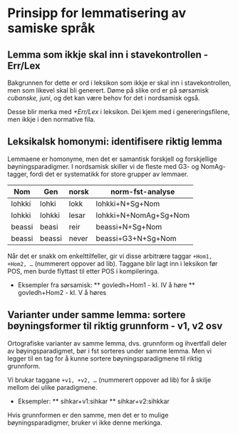 # Prinsipp for lemmatisering av samiske språk

## Lemma som ikkje skal inn i stavekontrollen - Err/Lex

Bakgrunnen for dette er ord i leksikon som ikkje er skal inn i stavekontrollen, men som likevel skal bli generert. Døme på slike ord er på sørsamisk _cubanske, juni_, og det kan være behov for det i nordsamisk også.

Desse blir merka med _+Err/Lex_ i leksikon. Dei kjem med i genereringsfilene, men ikkje i den normative fila.

## Leksikalsk homonymi: identifisere riktig lemma

Lemmaene er homonyme, men det er samantisk forskjell og forskjellige bøyningsparadigmer. I nordsamisk skiller vi de fleste med G3- og NomAg-tagger, fordi det er systematikk for store grupper av lemmaer.

| Nom    | Gen    | norsk | norm-fst-analyse      |
| ------ | ------ | ----- | --------------------- |
| lohkki | lohki  | lokk  | lohkki+N+Sg+Nom       |
| lohkki | lohkki | lesar | lohkki+N+NomAg+Sg+Nom |
| beassi | beasi  | reir  | beassi+N+Sg+Nom       |
| beassi | beassi | never | beassi+G3+N+Sg+Nom    |

Når det er snakk om enkelttilfeller, gir vi disse arbitrære taggar `+Hom1, +Hom2, …` (nummerert oppover ad lib).
Taggane blir lagt inn i leksikon før POS, men burde flyttast til etter POS
i kompileringa.

- Eksempler fra sørsamisk:
  ** govledh+Hom1 - kl. IV å høre
  ** govledh+Hom2 - kl. V å høres

## Varianter under samme lemma: sortere bøyningsformer til riktig grunnform - v1, v2 osv

Ortografiske varianter av samme lemma, dvs. grunnform og ihvertfall deler av bøyingsparadigmet, bør i fst sorteres under samme lemma. Men vi legger til en tag for å kunne sortere bøyningsparadigmene til riktig grunnform.

Vi brukar taggane `+v1, +v2, …` (nummerert oppover ad lib) for å skilje mellom
dei ulike paradigmene.

- Eksempler:
  ** sihkar+v1:sihkar
  ** sihkar+v2:sihkkar

Hvis grunnformen er den samme, men det er to mulige bøyningsparadigmer, bruker vi ikke denne merkinga.
